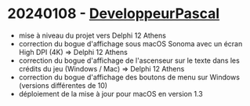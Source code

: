 # 20240108 - [DeveloppeurPascal](https://github.com/DeveloppeurPascal)

* mise à niveau du projet vers Delphi 12 Athens
* correction du bogue d'affichage sous macOS Sonoma avec un écran High DPI (4K) => Delphi 12 Athens
* correction du bogue d'affichage de l'ascenseur sur le texte dans les crédits du jeu (Windows / Mac) => Delphi 12 Athens
* correction du bogue d'affichage des boutons de menu sur Windows (versions différentes de 10)
* déploiement de la mise à jour pour macOS en version 1.3
